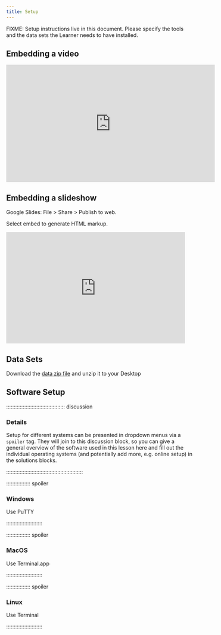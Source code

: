 ```yaml
---
title: Setup
---
```


FIXME: Setup instructions live in this document. Please specify the tools and
the data sets the Learner needs to have installed.

## Embedding a video

<iframe width="560" height="315" src="https://www.youtube.com/embed/upxUAI-fAtE?si=vo2nK-nGvOGPXhEI" title="YouTube video player" frameborder="0" allow="accelerometer; autoplay; clipboard-write; encrypted-media; gyroscope; picture-in-picture; web-share" referrerpolicy="strict-origin-when-cross-origin" allowfullscreen></iframe>

## Embedding a slideshow

Google Slides: File > Share > Publish to web.

Select embed to generate HTML markup.

<iframe src="https://docs.google.com/presentation/d/e/2PACX-1vQ5tFIigJJM4aEKJBIPxfKFYs32t7o5nDXu9yoQOtpRTb2cypmYsCWwY3kZ4fgrCGiF-jBpzTgvVrcv/embed?start=false&loop=false&delayms=3000" frameborder="0" width="480" height="299" allowfullscreen="true" mozallowfullscreen="true" webkitallowfullscreen="true"></iframe>

## Data Sets

<!--
FIXME: place any data you want learners to use in `episodes/data` and then use
       a relative link ( [data zip file](data/lesson-data.zip) ) to provide a
       link to it, replacing the example.com link.
-->
Download the [data zip file](https://example.com/FIXME) and unzip it to your Desktop

## Software Setup

::::::::::::::::::::::::::::::::::::::: discussion

### Details

Setup for different systems can be presented in dropdown menus via a `spoiler`
tag. They will join to this discussion block, so you can give a general overview
of the software used in this lesson here and fill out the individual operating
systems (and potentially add more, e.g. online setup) in the solutions blocks.

:::::::::::::::::::::::::::::::::::::::::::::::::::

:::::::::::::::: spoiler

### Windows

Use PuTTY

::::::::::::::::::::::::

:::::::::::::::: spoiler

### MacOS

Use Terminal.app

::::::::::::::::::::::::


:::::::::::::::: spoiler

### Linux

Use Terminal

::::::::::::::::::::::::

